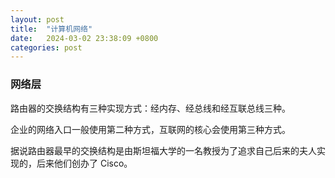 ```yaml
---
layout: post
title:  "计算机网络"
date:   2024-03-02 23:38:09 +0800
categories: post
---
```


### 网络层

路由器的交换结构有三种实现方式：经内存、经总线和经互联总线三种。

企业的网络入口一般使用第二种方式，互联网的核心会使用第三种方式。

据说路由器最早的交换结构是由斯坦福大学的一名教授为了追求自己后来的夫人实现的，后来他们创办了 Cisco。
